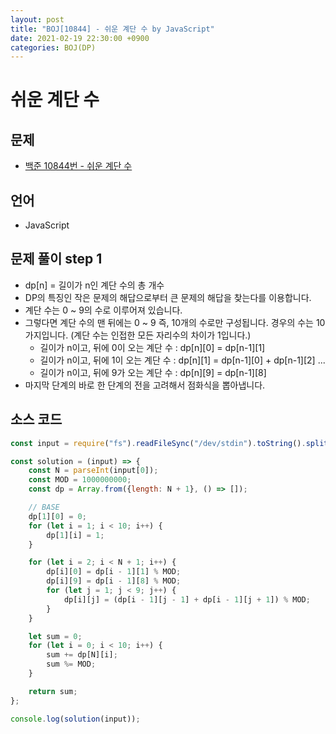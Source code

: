 ```yaml
---
layout: post
title: "BOJ[10844] - 쉬운 계단 수 by JavaScript"
date: 2021-02-19 22:30:00 +0900
categories: BOJ(DP)
---
```


# 쉬운 계단 수

## 문제

- [백준 10844번 - 쉬운 계단 수](https://www.acmicpc.net/problem/10844)

## 언어

- JavaScript

## 문제 풀이 step 1

- dp[n] = 길이가 n인 계단 수의 총 개수
- DP의 특징인 작은 문제의 해답으로부터 큰 문제의 해답을 찾는다를 이용합니다.
- 계단 수는 0 ~ 9의 수로 이루어져 있습니다.
- 그렇다면 계단 수의 맨 뒤에는 0 ~ 9 즉, 10개의 수로만 구성됩니다. 경우의 수는 10가지입니다. (계단 수는 인접한 모든 자리수의 차이가 1입니다.)
  - 길이가 n이고, 뒤에 0이 오는 계단 수 : dp[n][0] = dp[n-1][1]
  - 길이가 n이고, 뒤에 1이 오는 계단 수 : dp[n][1] = dp[n-1][0] + dp[n-1][2]
    ...
  - 길이가 n이고, 뒤에 9가 오는 계단 수 : dp[n][9] = dp[n-1][8]
- 마지막 단계의 바로 한 단계의 전을 고려해서 점화식을 뽑아냅니다.

## 소스 코드

```jsx
const input = require("fs").readFileSync("/dev/stdin").toString().split("\n");

const solution = (input) => {
	const N = parseInt(input[0]);
	const MOD = 1000000000;
	const dp = Array.from({length: N + 1}, () => []);

	// BASE
	dp[1][0] = 0;
	for (let i = 1; i < 10; i++) {
		dp[1][i] = 1;
	}

	for (let i = 2; i < N + 1; i++) {
		dp[i][0] = dp[i - 1][1] % MOD;
		dp[i][9] = dp[i - 1][8] % MOD;
		for (let j = 1; j < 9; j++) {
			dp[i][j] = (dp[i - 1][j - 1] + dp[i - 1][j + 1]) % MOD;
		}
	}

	let sum = 0;
	for (let i = 0; i < 10; i++) {
		sum += dp[N][i];
		sum %= MOD;
	}

	return sum;
};

console.log(solution(input));
```
